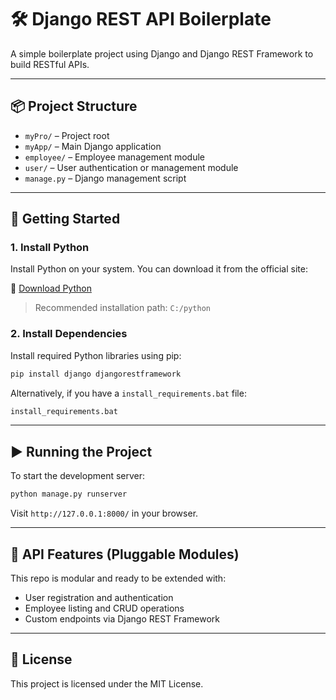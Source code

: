 # 🛠️ Django REST API Boilerplate

A simple boilerplate project using Django and Django REST Framework to build RESTful APIs.

---

## 📦 Project Structure

- `myPro/` – Project root
- `myApp/` – Main Django application
- `employee/` – Employee management module
- `user/` – User authentication or management module
- `manage.py` – Django management script

---

## 🚀 Getting Started

### 1. Install Python

Install Python on your system. You can download it from the official site:

🔗 [Download Python](https://www.python.org/downloads/)

> Recommended installation path: `C:/python`

### 2. Install Dependencies

Install required Python libraries using pip:

```bash
pip install django djangorestframework
```

Alternatively, if you have a `install_requirements.bat` file:

```bash
install_requirements.bat
```

---

## ▶️ Running the Project

To start the development server:

```bash
python manage.py runserver
```

Visit `http://127.0.0.1:8000/` in your browser.

---

## 🧪 API Features (Pluggable Modules)

This repo is modular and ready to be extended with:

- User registration and authentication
- Employee listing and CRUD operations
- Custom endpoints via Django REST Framework

---

## 📄 License

This project is licensed under the MIT License.
